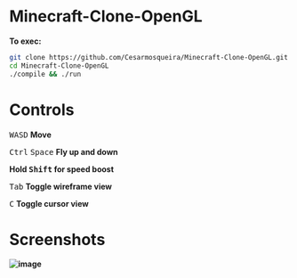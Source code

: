 # Minecraft-Clone-OpenGL
<b>To exec:</b>
```bash
git clone https://github.com/Cesarmosqueira/Minecraft-Clone-OpenGL.git
cd Minecraft-Clone-OpenGL
./compile && ./run
```
# Controls
<kbd>W</kbd><kbd>A</kbd><kbd>S</kbd><kbd>D</kbd> <b>Move</b>
  
<kbd>Ctrl</kbd> <kbd>Space</kbd> <b>Fly up and down</b>
 
<b>Hold <kbd>Shift</kbd> for speed boost</b>

<kbd>Tab</kbd> <b>Toggle wireframe view</b>

<kbd>C</kbd> <b> Toggle cursor view<b/>

# Screenshots
![image](https://user-images.githubusercontent.com/48858334/120355765-2d59b180-c2c9-11eb-80fe-fcdd16054633.png)



